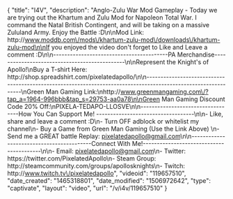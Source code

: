 {
    "title": "I4V",
    "description": "Anglo-Zulu War Mod Gameplay - Today we are trying out the Khartum and Zulu Mod for Napoleon Total War.  I command the Natal British Contingent, and will be taking on a massive Zululand Army.  Enjoy the Battle :D\n\nMod Link: http:\/\/www.moddb.com\/mods\/khartum-zulu-mod\/downloads\/khartum-zulu-mod\n\nIf you enjoyed the video don't forget to Like and Leave a comment :D\n\n-----------------------------------------PA Merchandise----------------------------------------------\n\nRepresent the Knight's of Apollo!\nBuy a T-shirt Here: http:\/\/shop.spreadshirt.com\/pixelatedapollo\/\n\n---------------------------------------------------------------------------------------------------------------\nGreen Man Gaming Link:\nhttp:\/\/www.greenmangaming.com\/?tap_a=1964-996bbb&tap_s=29753-aa0a78\n\nGreen Man Gaming Discount Code 20% Off:\nPIXELA-TEDAPO-LLOSVE\n\n----------------------------------How You Can Support Me! -----------------------------------\n\n- Like, share and leave a comment :D\n- Turn OFF adblock or whitelist my channel\n- Buy a Game from Green Man Gaming (Use the Link Above) \n- Send me a GREAT battle Replay: pixelatedapollo@gmail.com\n\n------------------------------------------Connect With Me!-----------------------------------------\n\n- Email: pixelatedapollo@gmail.com\n- Twitter: https:\/\/twitter.com\/PixelatedApollo\n- Steam Group:  http:\/\/steamcommunity.com\/groups\/apollosknights\n- Twitch: http:\/\/www.twitch.tv\/pixelatedapollo",
    "videoid": "119657510",
    "date_created": "1465318801",
    "date_modified": "1506972642",
    "type": "captivate",
    "layout": "video",
    "url": "\/v\/i4v\/119657510"
}